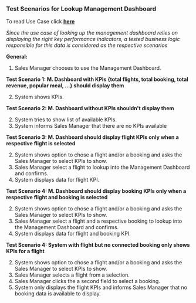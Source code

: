 ### **Test Scenarios for Lookup Management Dashboard**

To read Use Case click [**here**]( ../../UseCasesSalesManager.md )

_Since the use case of looking up the management dashboard relies on displaying the right key performance indicators, a tested business logic responsible for this data is considered as the respective scenarios_

**General:**
1. Sales Manager chooses to use the Management Dashboard.

**Test Scenario 1: M. Dashboard with KPIs {total flights, total booking, total revenue, popular meal, ...} should display them**

2. System shows KPIs.

**Test Scenario 2: M. Dashboard without KPIs shouldn't display them**

2. System tries to show list of available KPIs.
3. System informs Sales Manager that there are no KPIs available 

**Test Scenario 3: M. Dashboard should display flight KPIs only when a respective flight is selected**

2. System shows option to chose a flight and/or a booking and asks the Sales Manager to select KPIs to show.
3. Sales Manager select a flight to lookup into the Management Dashboard and confirms.
4. System displays data for flight KPI.

**Test Scenario 4: M. Dashboard should display booking KPIs only when a respective flight and booking is selected**

2. System shows option to chose a flight and/or a booking and asks the Sales Manager to select KPIs to show.
3. Sales Manager select a flight and a respective booking to lookup into the Management Dashboard and confirms.
4. System displays data for flight and booking KPI.

**Test Scenario 4: System with flight but no connected booking only shows KPIs for a flight**

2. System shows option to chose a flight and/or a booking and asks the Sales Manager to select KPIs to show.
3. Sales Manager selects a flight from a selection.
4. Sales Manager clicks the a second field to select a booking.
5. System only displays the flight KPIs and informs Sales Manager that no booking data is available to display.

